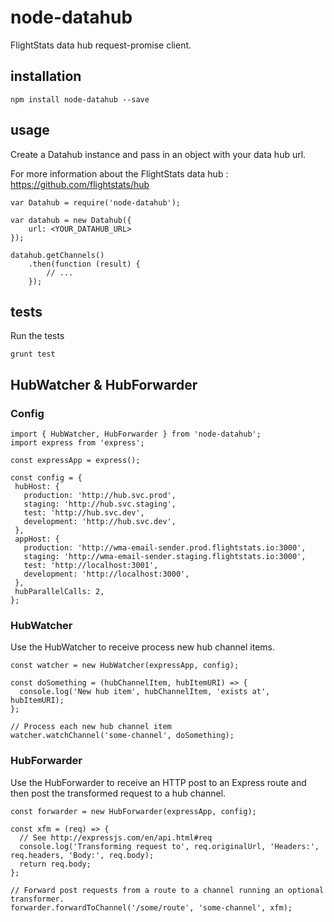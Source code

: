 # node-datahub

FlightStats data hub request-promise client.

## installation

```shell
npm install node-datahub --save
```

## usage

Create a Datahub instance and pass in an object with your data hub url.

For more information about the FlightStats data hub : https://github.com/flightstats/hub

```
var Datahub = require('node-datahub');

var datahub = new Datahub({
    url: <YOUR_DATAHUB_URL>
});

datahub.getChannels()
    .then(function (result) {
        // ...
    });
```

## tests

Run the tests
```shell
grunt test
```

## HubWatcher & HubForwarder

### Config

```
import { HubWatcher, HubForwarder } from 'node-datahub';
import express from 'express';

const expressApp = express();

const config = {
 hubHost: {
   production: 'http://hub.svc.prod',
   staging: 'http://hub.svc.staging',
   test: 'http://hub.svc.dev',
   development: 'http://hub.svc.dev',
 },
 appHost: {
   production: 'http://wma-email-sender.prod.flightstats.io:3000',
   staging: 'http://wma-email-sender.staging.flightstats.io:3000',
   test: 'http://localhost:3001',
   development: 'http://localhost:3000',
 },
 hubParallelCalls: 2,
};
```

### HubWatcher

Use the HubWatcher to receive process new hub channel items.

```
const watcher = new HubWatcher(expressApp, config);

const doSomething = (hubChannelItem, hubItemURI) => {
  console.log('New hub item', hubChannelItem, 'exists at', hubItemURI);
};

// Process each new hub channel item 
watcher.watchChannel('some-channel', doSomething);

```

### HubForwarder

Use the HubForwarder to receive an HTTP post to an Express route
and then post the transformed request to a hub channel.

```
const forwarder = new HubForwarder(expressApp, config);

const xfm = (req) => {
  // See http://expressjs.com/en/api.html#req
  console.log('Transforming request to', req.originalUrl, 'Headers:', req.headers, 'Body:', req.body);
  return req.body;
};

// Forward post requests from a route to a channel running an optional transformer.
forwarder.forwardToChannel('/some/route', 'some-channel', xfm);

```





